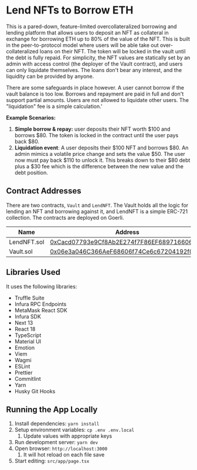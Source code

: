 # Lend NFTs to Borrow ETH

This is a pared-down, feature-limited overcollateralized borrowing and lending platform that allows users to deposit an NFT as collateral in exchange for borrowing ETH up to 80% of the value of the NFT. This is built in the peer-to-protocol model where users will be able take out over-collateralized loans on their NFT. The token will be locked in the vault until the debt is fully repaid. For simplicity, the NFT values are statically set by an admin with access control (the deployer of the Vault contract), and users can only liquidate themselves. The loans don't bear any interest, and the liquidity can be provided by anyone.

There are some safeguards in place however. A user cannot borrow if the vault balance is too low. Borrows and repayment are paid in full and don't support partial amounts. Users are not allowed to liquidate other users. The "liquidation" fee is a simple calculation.'

**Example Scenarios:**

1. **Simple borrow & repay:** user deposits their NFT worth $100 and borrows $80. The token is locked in the contract until the user pays back $80.
2. **Liquidation event**: A user deposits their $100 NFT and borrows $80. An admin mimics a volatile price change and sets the value $50. The user now must pay back $110 to unlock it. This breaks down to their $80 debt plus a $30 fee which is the difference between the new value and the debt position.

## Contract Addresses

There are two contracts, `Vault` and `LendNFT`. The Vault holds all the logic for lending an NFT and borrowing against it, and LendNFT is a simple ERC-721 collection. The contracts are deployed on Goerli.

| Name        | Address                                                                                                                      |
| ----------- | ---------------------------------------------------------------------------------------------------------------------------- |
| LendNFT.sol | [0xCacd07793e9Cf8Ab2E274f7F86EF6897166063f8](https://goerli.etherscan.io/address/0xcacd07793e9cf8ab2e274f7f86ef6897166063f8) |
| Vault.sol   | [0x06e3a046C366AeF68606f74Ce6c67204192f0153](https://goerli.etherscan.io/address/0x06e3a046c366aef68606f74ce6c67204192f0153) |

## Libraries Used

It uses the following libraries:

- Truffle Suite
- Infura RPC Endpoints
- MetaMask React SDK
- Infura SDK
- Next 13
- React 18
- TypeScript
- Material UI
- Emotion
- Viem
- Wagmi
- ESLint
- Prettier
- Commitlint
- Yarn
- Husky Git Hooks

## Running the App Locally

1. Install dependencies: `yarn install`
2. Setup environment variables: `cp .env .env.local`
   1. Update values with appropriate keys
3. Run development server: `yarn dev`
4. Open browser: `http://localhost:3000`
   1. It will hot reload on each file save
5. Start editing: `src/app/page.tsx`
